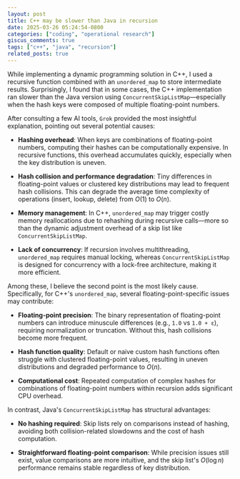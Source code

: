 ```yaml
---
layout: post
title: C++ may be slower than Java in recursion
date: 2025-03-26 05:24:54-0800
categories: ["coding", "operational research"]
giscus_comments: true
tags: ["c++", "java", "recursion"]
related_posts: true
---
```


While implementing a dynamic programming solution in C++, I used a recursive function combined with an `unordered_map` to store intermediate results. Surprisingly, I found that in some cases, the C++ implementation ran slower than the Java version using `ConcurrentSkipListMap`—especially when the hash keys were composed of multiple floating-point numbers.

After consulting a few AI tools, `Grok` provided the most insightful explanation, pointing out several potential causes:

- **Hashing overhead**: When keys are combinations of floating-point numbers, computing their hashes can be computationally expensive. In recursive functions, this overhead accumulates quickly, especially when the key distribution is uneven.
- **Hash collision and performance degradation**: Tiny differences in floating-point values or clustered key distributions may lead to frequent hash collisions. This can degrade the average time complexity of operations (insert, lookup, delete) from $O(1)$ to $O(n)$.

- **Memory management**: In C++, `unordered_map` may trigger costly memory reallocations due to rehashing during recursive calls—more so than the dynamic adjustment overhead of a skip list like `ConcurrentSkipListMap`.

- **Lack of concurrency**: If recursion involves multithreading, `unordered_map` requires manual locking, whereas `ConcurrentSkipListMap` is designed for concurrency with a lock-free architecture, making it more efficient.

Among these, I believe the second point is the most likely cause. Specifically, for C++'s `unordered_map`, several floating-point-specific issues may contribute:

- **Floating-point precision**: The binary representation of floating-point numbers can introduce minuscule differences (e.g., `1.0` vs `1.0 + ε`), requiring normalization or truncation. Without this, hash collisions become more frequent.

- **Hash function quality**: Default or naive custom hash functions often struggle with clustered floating-point values, resulting in uneven distributions and degraded performance to $O(n)$.

- **Computational cost**: Repeated computation of complex hashes for combinations of floating-point numbers within recursion adds significant CPU overhead.

In contrast, Java's `ConcurrentSkipListMap` has structural advantages:

- **No hashing required**: Skip lists rely on comparisons instead of hashing, avoiding both collision-related slowdowns and the cost of hash computation.

- **Straightforward floating-point comparison**: While precision issues still exist, value comparisons are more intuitive, and the skip list's $O(\log n)$ performance remains stable regardless of key distribution.
